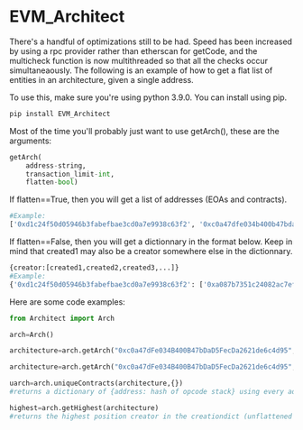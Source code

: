 # EVM_Architect
There's a handful of optimizations still to be had. Speed has been increased by using a rpc provider rather than etherscan for getCode, and the multicheck function is now multithreaded so that all the checks occur simultaneaously. The following is an example of how to get a flat list of entities in an architecture, given a single address.

To use this, make sure you're using python 3.9.0. You can install using pip.

```Python
pip install EVM_Architect
```

Most of the time you'll probably just want to use getArch(), these are the arguments:

```Python
getArch(
    address-string, 
    transaction_limit-int, 
    flatten-bool)
```

If flatten==True, then you will get a list of addresses (EOAs and contracts).

```Python
#Example:
['0xd1c24f50d05946b3fabefbae3cd0a7e9938c63f2', '0xc0a47dfe034b400b47bdad5fecda2621de6c4d95', '0xa087b7351c24082ac7ef7ca79b4f4c5d2e82be84', '0x2157a7894439191e520825fe9399ab8655e0f708', '0x2c4bd064b998838076fa341a83d007fc2fa50957', '0xddee242662323a3cff3f9aa139ffa496ac3c73b0',...]
```

If flatten==False, then you will get a dictionnary in the format below. Keep in mind that created1 may also be a creator somewhere else in the dictionnary.

```Python
{creator:[created1,created2,created3,...]}
#Example:
{'0xd1c24f50d05946b3fabefbae3cd0a7e9938c63f2': ['0xa087b7351c24082ac7ef7ca79b4f4c5d2e82be84', '0x2157a7894439191e520825fe9399ab8655e0f708', '0xc0a47dfe034b400b47bdad5fecda2621de6c4d95'],...}
```

Here are some code examples:


```Python
from Architect import Arch

arch=Arch()

architecture=arch.getArch("0xc0a47dFe034B400B47bDaD5FecDa2621de6c4d95",50,False)

architecture=arch.getArch("0xc0a47dFe034B400B47bDaD5FecDa2621de6c4d95",50,True)

uarch=arch.uniqueContracts(architecture,{})
#returns a dictionary of {address: hash of opcode stack} using every address in the creationdict (unflattened architecture)

highest=arch.getHighest(architecture)
#returns the highest position creator in the creationdict (unflattened architecture)
```
